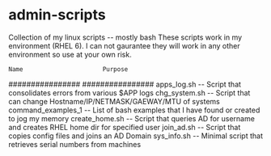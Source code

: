 # admin-scripts
Collection of my linux scripts -- mostly bash
These scripts work in my environment (RHEL 6). I can not gaurantee they will work in any other environment so use at your own risk.

    Name                      Purpose
################          ################
apps_log.sh         --    Script that consolidates errors from various $APP logs
chg_system.sh       --    Script that can change Hostname/IP/NETMASK/GAEWAY/MTU of systems
command_examples_1  --	  List of bash examples that I have found or created to jog my memory
create_home.sh      --    Script that queries AD for username and creates RHEL home dir for specified user
join_ad.sh          --    Script that copies config files and joins an AD Domain
sys_info.sh         --    Minimal script that retrieves serial numbers from machines
